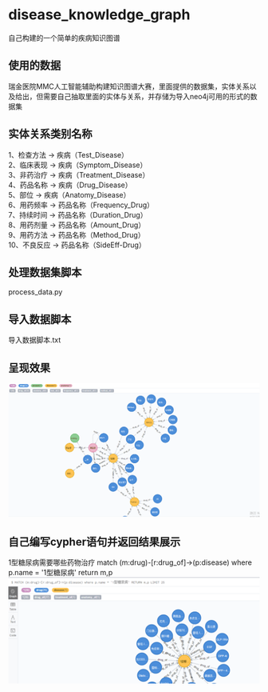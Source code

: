# disease_knowledge_graph
自己构建的一个简单的疾病知识图谱  
## 使用的数据
瑞金医院MMC人工智能辅助构建知识图谱大赛，里面提供的数据集，实体关系以及给出，但需要自己抽取里面的实体与关系，并存储为导入neo4j可用的形式的数据集  
## 实体关系类别名称  
1、检查方法 -> 疾病（Test_Disease）  
2、临床表现 -> 疾病（Symptom_Disease）  
3、非药治疗 -> 疾病（Treatment_Disease）  
4、药品名称 -> 疾病（Drug_Disease）  
5、部位 -> 疾病（Anatomy_Disease）  
6、用药频率 -> 药品名称（Frequency_Drug）  
7、持续时间 -> 药品名称（Duration_Drug）  
8、用药剂量 -> 药品名称（Amount_Drug）  
9、用药方法 -> 药品名称（Method_Drug）  
10、不良反应 -> 药品名称（SideEff-Drug）	  
## 处理数据集脚本

process_data.py
## 导入数据脚本
导入数据脚本.txt
## 呈现效果
![呈现效果](images/20190804165051.png)
## 自己编写cypher语句并返回结果展示
1型糖尿病需要哪些药物治疗
match (m:drug)-[r:drug_of]->(p:disease) where p.name = '1型糖尿病' return m,p
![呈现效果](images/20190804164533.png)
